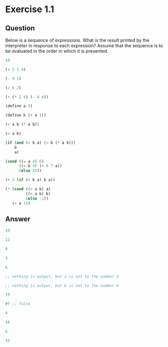 Exercise 1.1
============

## Question

Below is a sequence of expressions. What is the result printed by the interpreter in response to each expression? Assume that the sequence is to be evaluated in the order in which it is presented.

```scheme
10

(+ 5 3 4)

(- 9 1)

(/ 6 2)

(+ (* 2 4) (- 4 6))

(define a 3)

(define b (+ a 1))

(+ a b (* a b))

(= a b)

(if (and (> b a) (< b (* a b)))
    b
    a)

(cond ((= a 4) 6)
      ((= b 4) (+ 6 7 a))
      (else 25))

(+ 2 (if (> b a) b a))

(* (cond ((> a b) a)
         ((< a b) b)
         (else -1))
   (+ a 1))
```


## Answer

```scheme
10

12

8

3

6

;; nothing is output, but a is set to the number 3

;; nothing is output, but b is set to the number 4

19

#f ;; false

4

16

6

16
```
